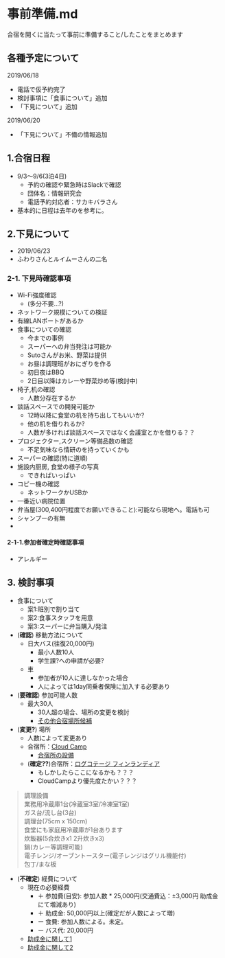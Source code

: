 # 事前準備.md
合宿を開くに当たって事前に準備すること/したことをまとめます

## 各種予定について

2019/06/18
 - 電話で仮予約完了
 - 検討事項に「食事について」追加
 - 「下見について」追加

2019/06/20
 - 「下見について」不備の情報追加

## 1.合宿日程
- 9/3〜9/6(3泊4日)  
  - 予約の確認や緊急時はSlackで確認  
  - 団体名：情報研究会  
  - 電話予約対応者：サカキバラさん
- 基本的に日程は去年のを参考に。

## 2.下見について
- 2019/06/23
- ふわりさんとルイムーさんの二名

### 2-1. 下見時確認事項
- Wi-Fi強度確認
  - (多分不要…?)
- ネットワーク規模についての検証
- 有線LANポートがあるか
- 食事についての確認
  - 今までの事例
  - スーパーへの弁当発注は可能か
  - Sutoさんがお米、野菜は提供
  - お昼は調理班がおにぎりを作る
  - 初日夜はBBQ
  - 2日目以降はカレーや野菜炒め等(検討中)
- 椅子,机の確認
  - 人数分存在するか
- 談話スペースでの開発可能か
  - 12時以降に食堂の机を持ち出してもいいか?
  - 他の机を借りれるか?
  - 人数が多ければ談話スペースではなく会議室とかを借りる？？
- プロジェクター,スクリーン等備品数の確認
  - 不足気味なら情研のを持っていくかも
- スーパーの確認(特に道順)
- 施設内厨房, 食堂の様子の写真
  - できればいっぱい
- コピー機の確認
  - ネットワークかUSBか
- 一番近い病院位置
- 弁当屋(300,400円程度でお願いできること):可能なら現地へ。電話も可
- シャンプーの有無
- 

#### 2-1-1.参加者確定時確認事項
- アレルギー

## 3. 検討事項
- 食事について
  - 案1:班別で割り当て
  - 案2:食事スタッフを用意
  - 案3:スーパーに弁当購入/発注
- (**確認**) 移動方法について
  - 日大バス(往復20,000円)
    - 最小人数10人
    - 学生課?への申請が必要?
  - 車
    - 参加者が10人に達しなかった場合
    - 人によっては1day同乗者保険に加入する必要あり
- (**要確認**) 参加可能人数
  - 最大30人
    - 30人超の場合、場所の変更を検討
    - [その他合宿場所候補](https://www.aco.co.jp/1-theme-lan.html)
- (**変更?**) 場所
  - 人数によって変更あり
  - 合宿所：[Cloud Camp]([https://www.aco.co.jp/1-theme-lan.html)
    - [合宿所の設備]([https://www.aco.co.jp/1-theme-lan.html)
  - (**確定??**)合宿所：[ログコテージ フィンランディア](https://www.finlandia-nasu.com/plan/student.php)
    - もしかしたらここになるかも？？？
    - CloudCampより優先度たかい？？？
>調理設備  
業務用冷蔵庫1台(冷蔵室3室/冷凍室1室)  
ガス台/流し台(3台)  
調理台(75cm x 150cm)  
食堂にも家庭用冷蔵庫が1台あります  
炊飯器(5合炊きx1 2升炊きx3)  
鍋(カレー等調理可能)  
電子レンジ/オーブントースター(電子レンジはグリル機能付)  
包丁/まな板
- (**不確定**) 経費について
  - 現在の必要経費
    - ＋ 参加費(目安): 参加人数 * 25,000円(交通費込：±3,000円 助成金にて増減あり)
    - ＋ 助成金: 50,000円以上(確定だが人数によって増)
    - ー 食費: 参加人数による。未定。
    - ー バス代: 20,000円
  - [助成金に関して1](http://www.minakuru-aizu.jp/aboutus/)
  - [助成金に関して2](http://aizu-kougen.jp/%e3%82%b0%e3%83%aa%e3%83%bc%e3%83%b3%e3%82%b7%e3%83%bc%e3%82%ba%e3%83%b3)
  